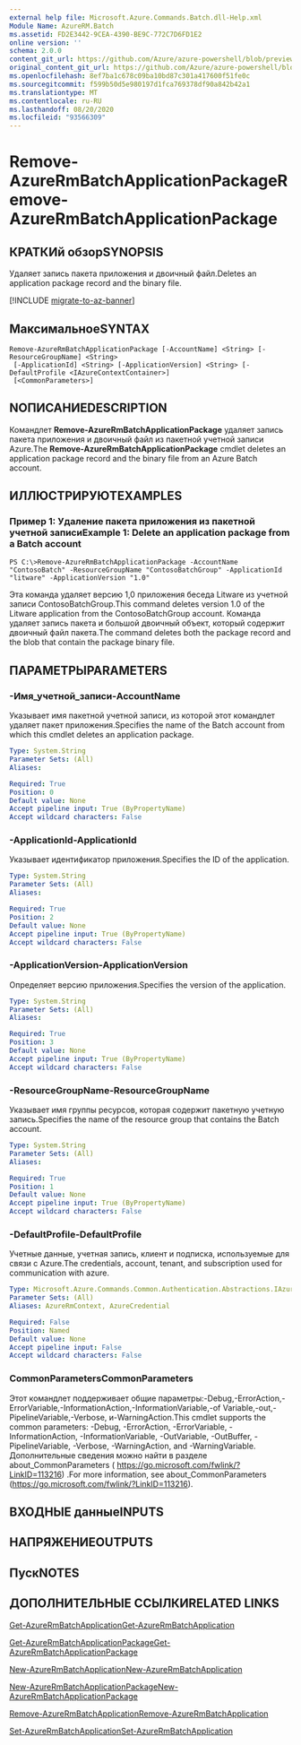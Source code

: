 ```yaml
---
external help file: Microsoft.Azure.Commands.Batch.dll-Help.xml
Module Name: AzureRM.Batch
ms.assetid: FD2E3442-9CEA-4390-BE9C-772C7D6FD1E2
online version: ''
schema: 2.0.0
content_git_url: https://github.com/Azure/azure-powershell/blob/preview/src/ResourceManager/AzureBatch/Commands.Batch/help/Remove-AzureRmBatchApplicationPackage.md
original_content_git_url: https://github.com/Azure/azure-powershell/blob/preview/src/ResourceManager/AzureBatch/Commands.Batch/help/Remove-AzureRmBatchApplicationPackage.md
ms.openlocfilehash: 8ef7ba1c678c09ba10bd87c301a417600f51fe0c
ms.sourcegitcommit: f599b50d5e980197d1fca769378df90a842b42a1
ms.translationtype: MT
ms.contentlocale: ru-RU
ms.lasthandoff: 08/20/2020
ms.locfileid: "93566309"
---
```

# <span data-ttu-id="b00e0-101">Remove-AzureRmBatchApplicationPackage</span><span class="sxs-lookup"><span data-stu-id="b00e0-101">Remove-AzureRmBatchApplicationPackage</span></span>

## <span data-ttu-id="b00e0-102">КРАТКИй обзор</span><span class="sxs-lookup"><span data-stu-id="b00e0-102">SYNOPSIS</span></span>
<span data-ttu-id="b00e0-103">Удаляет запись пакета приложения и двоичный файл.</span><span class="sxs-lookup"><span data-stu-id="b00e0-103">Deletes an application package record and the binary file.</span></span>

[!INCLUDE [migrate-to-az-banner](../../includes/migrate-to-az-banner.md)]

## <span data-ttu-id="b00e0-104">Максимальное</span><span class="sxs-lookup"><span data-stu-id="b00e0-104">SYNTAX</span></span>

```
Remove-AzureRmBatchApplicationPackage [-AccountName] <String> [-ResourceGroupName] <String>
 [-ApplicationId] <String> [-ApplicationVersion] <String> [-DefaultProfile <IAzureContextContainer>]
 [<CommonParameters>]
```

## <span data-ttu-id="b00e0-105">NОПИСАНИЕ</span><span class="sxs-lookup"><span data-stu-id="b00e0-105">DESCRIPTION</span></span>
<span data-ttu-id="b00e0-106">Командлет **Remove-AzureRmBatchApplicationPackage** удаляет запись пакета приложения и двоичный файл из пакетной учетной записи Azure.</span><span class="sxs-lookup"><span data-stu-id="b00e0-106">The **Remove-AzureRmBatchApplicationPackage** cmdlet deletes an application package record and the binary file from an Azure Batch account.</span></span>

## <span data-ttu-id="b00e0-107">ИЛЛЮСТРИРУЮТ</span><span class="sxs-lookup"><span data-stu-id="b00e0-107">EXAMPLES</span></span>

### <span data-ttu-id="b00e0-108">Пример 1: Удаление пакета приложения из пакетной учетной записи</span><span class="sxs-lookup"><span data-stu-id="b00e0-108">Example 1: Delete an application package from a Batch account</span></span>
```
PS C:\>Remove-AzureRmBatchApplicationPackage -AccountName "ContosoBatch" -ResourceGroupName "ContosoBatchGroup" -ApplicationId "litware" -ApplicationVersion "1.0"
```

<span data-ttu-id="b00e0-109">Эта команда удаляет версию 1,0 приложения беседа Litware из учетной записи ContosoBatchGroup.</span><span class="sxs-lookup"><span data-stu-id="b00e0-109">This command deletes version 1.0 of the Litware application from the ContosoBatchGroup account.</span></span>
<span data-ttu-id="b00e0-110">Команда удаляет запись пакета и большой двоичный объект, который содержит двоичный файл пакета.</span><span class="sxs-lookup"><span data-stu-id="b00e0-110">The command deletes both the package record and the blob that contain the package binary file.</span></span>

## <span data-ttu-id="b00e0-111">ПАРАМЕТРЫ</span><span class="sxs-lookup"><span data-stu-id="b00e0-111">PARAMETERS</span></span>

### <span data-ttu-id="b00e0-112">-Имя_учетной_записи</span><span class="sxs-lookup"><span data-stu-id="b00e0-112">-AccountName</span></span>
<span data-ttu-id="b00e0-113">Указывает имя пакетной учетной записи, из которой этот командлет удаляет пакет приложения.</span><span class="sxs-lookup"><span data-stu-id="b00e0-113">Specifies the name of the Batch account from which this cmdlet deletes an application package.</span></span>

```yaml
Type: System.String
Parameter Sets: (All)
Aliases: 

Required: True
Position: 0
Default value: None
Accept pipeline input: True (ByPropertyName)
Accept wildcard characters: False
```

### <span data-ttu-id="b00e0-114">-ApplicationId</span><span class="sxs-lookup"><span data-stu-id="b00e0-114">-ApplicationId</span></span>
<span data-ttu-id="b00e0-115">Указывает идентификатор приложения.</span><span class="sxs-lookup"><span data-stu-id="b00e0-115">Specifies the ID of the application.</span></span>

```yaml
Type: System.String
Parameter Sets: (All)
Aliases: 

Required: True
Position: 2
Default value: None
Accept pipeline input: True (ByPropertyName)
Accept wildcard characters: False
```

### <span data-ttu-id="b00e0-116">-ApplicationVersion</span><span class="sxs-lookup"><span data-stu-id="b00e0-116">-ApplicationVersion</span></span>
<span data-ttu-id="b00e0-117">Определяет версию приложения.</span><span class="sxs-lookup"><span data-stu-id="b00e0-117">Specifies the version of the application.</span></span>

```yaml
Type: System.String
Parameter Sets: (All)
Aliases: 

Required: True
Position: 3
Default value: None
Accept pipeline input: True (ByPropertyName)
Accept wildcard characters: False
```

### <span data-ttu-id="b00e0-118">-ResourceGroupName</span><span class="sxs-lookup"><span data-stu-id="b00e0-118">-ResourceGroupName</span></span>
<span data-ttu-id="b00e0-119">Указывает имя группы ресурсов, которая содержит пакетную учетную запись.</span><span class="sxs-lookup"><span data-stu-id="b00e0-119">Specifies the name of the resource group that contains the Batch account.</span></span>

```yaml
Type: System.String
Parameter Sets: (All)
Aliases: 

Required: True
Position: 1
Default value: None
Accept pipeline input: True (ByPropertyName)
Accept wildcard characters: False
```

### <span data-ttu-id="b00e0-120">-DefaultProfile</span><span class="sxs-lookup"><span data-stu-id="b00e0-120">-DefaultProfile</span></span>
<span data-ttu-id="b00e0-121">Учетные данные, учетная запись, клиент и подписка, используемые для связи с Azure.</span><span class="sxs-lookup"><span data-stu-id="b00e0-121">The credentials, account, tenant, and subscription used for communication with azure.</span></span>

```yaml
Type: Microsoft.Azure.Commands.Common.Authentication.Abstractions.IAzureContextContainer
Parameter Sets: (All)
Aliases: AzureRmContext, AzureCredential

Required: False
Position: Named
Default value: None
Accept pipeline input: False
Accept wildcard characters: False
```

### <span data-ttu-id="b00e0-122">CommonParameters</span><span class="sxs-lookup"><span data-stu-id="b00e0-122">CommonParameters</span></span>
<span data-ttu-id="b00e0-123">Этот командлет поддерживает общие параметры:-Debug,-ErrorAction,-ErrorVariable,-InformationAction,-InformationVariable,-of Variable,-out,-PipelineVariable,-Verbose, и-WarningAction.</span><span class="sxs-lookup"><span data-stu-id="b00e0-123">This cmdlet supports the common parameters: -Debug, -ErrorAction, -ErrorVariable, -InformationAction, -InformationVariable, -OutVariable, -OutBuffer, -PipelineVariable, -Verbose, -WarningAction, and -WarningVariable.</span></span> <span data-ttu-id="b00e0-124">Дополнительные сведения можно найти в разделе about_CommonParameters ( https://go.microsoft.com/fwlink/?LinkID=113216) .</span><span class="sxs-lookup"><span data-stu-id="b00e0-124">For more information, see about_CommonParameters (https://go.microsoft.com/fwlink/?LinkID=113216).</span></span>

## <span data-ttu-id="b00e0-125">ВХОДНЫЕ данные</span><span class="sxs-lookup"><span data-stu-id="b00e0-125">INPUTS</span></span>

## <span data-ttu-id="b00e0-126">НАПРЯЖЕНИЕ</span><span class="sxs-lookup"><span data-stu-id="b00e0-126">OUTPUTS</span></span>

## <span data-ttu-id="b00e0-127">Пуск</span><span class="sxs-lookup"><span data-stu-id="b00e0-127">NOTES</span></span>

## <span data-ttu-id="b00e0-128">ДОПОЛНИТЕЛЬНЫЕ ССЫЛКИ</span><span class="sxs-lookup"><span data-stu-id="b00e0-128">RELATED LINKS</span></span>

[<span data-ttu-id="b00e0-129">Get-AzureRmBatchApplication</span><span class="sxs-lookup"><span data-stu-id="b00e0-129">Get-AzureRmBatchApplication</span></span>](./Get-AzureRmBatchApplication.md)

[<span data-ttu-id="b00e0-130">Get-AzureRmBatchApplicationPackage</span><span class="sxs-lookup"><span data-stu-id="b00e0-130">Get-AzureRmBatchApplicationPackage</span></span>](./Get-AzureRmBatchApplicationPackage.md)

[<span data-ttu-id="b00e0-131">New-AzureRmBatchApplication</span><span class="sxs-lookup"><span data-stu-id="b00e0-131">New-AzureRmBatchApplication</span></span>](./New-AzureRmBatchApplication.md)

[<span data-ttu-id="b00e0-132">New-AzureRmBatchApplicationPackage</span><span class="sxs-lookup"><span data-stu-id="b00e0-132">New-AzureRmBatchApplicationPackage</span></span>](./New-AzureRmBatchApplicationPackage.md)

[<span data-ttu-id="b00e0-133">Remove-AzureRmBatchApplication</span><span class="sxs-lookup"><span data-stu-id="b00e0-133">Remove-AzureRmBatchApplication</span></span>](./Remove-AzureRmBatchApplication.md)

[<span data-ttu-id="b00e0-134">Set-AzureRmBatchApplication</span><span class="sxs-lookup"><span data-stu-id="b00e0-134">Set-AzureRmBatchApplication</span></span>](./Set-AzureRmBatchApplication.md)


